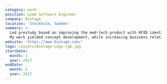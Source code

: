 ```yaml
---
category: work
position: Lead Software Engineer
company: Biotage
location: 'Stockholm, Sweden'
summary: >-
  Led prestudy based on improving the med-tech product with RFID identification.
  My work yielded concept development, while increasing business relations.
website: 'https://www.biotage.com/'
logo: /assets/Biotage-Logo-rgb.jpg
startDate:
  month: 1
  year: 2017
endDate:
  month: 2
  year: 2017
---
```

